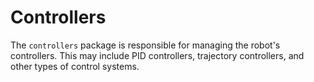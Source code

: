 # Controllers

The `controllers` package is responsible for managing the robot's controllers. This may include PID controllers, trajectory controllers, and other types of control systems.
